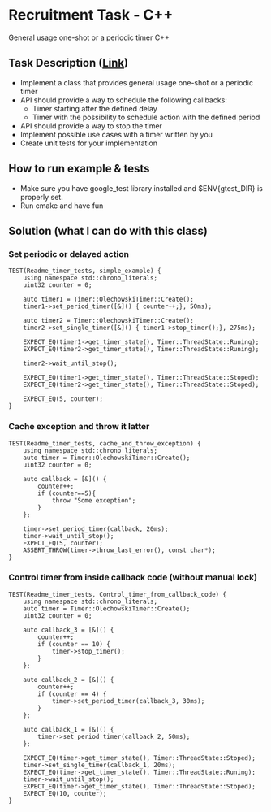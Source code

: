 # Recruitment Task - C++ 
General usage one-shot or a periodic timer C++

## Task Description ([Link](https://github.com/RobertOlechowski/RR_Timer/raw/master/Task/Recruitment%20Task%20-%20C%2B%2B%20.pdf))
* Implement a class that provides general usage one-shot or a periodic timer
* API should provide a way to schedule the following callbacks:
    * Timer starting after the defined delay
    * Timer with the possibility to schedule action with the defined period
* API should provide a way to stop the timer
* Implement possible use cases with a timer written by you
* Create unit tests for your implementation

## How to run example & tests
* Make sure you have google_test library installed and $ENV{gtest_DIR} is properly set.
* Run cmake and have fun

## Solution (what I can do with this class)
### Set periodic or delayed action
```
TEST(Readme_timer_tests, simple_example) {
    using namespace std::chrono_literals;
    uint32 counter = 0;

    auto timer1 = Timer::OlechowskiTimer::Create();
    timer1->set_period_timer([&]() { counter++;}, 50ms);

    auto timer2 = Timer::OlechowskiTimer::Create();
    timer2->set_single_timer([&]() { timer1->stop_timer();}, 275ms);

    EXPECT_EQ(timer1->get_timer_state(), Timer::ThreadState::Runing);
    EXPECT_EQ(timer2->get_timer_state(), Timer::ThreadState::Runing);

    timer2->wait_until_stop();

    EXPECT_EQ(timer1->get_timer_state(), Timer::ThreadState::Stoped);
    EXPECT_EQ(timer2->get_timer_state(), Timer::ThreadState::Stoped);

    EXPECT_EQ(5, counter);
}
```

### Cache exception and throw it latter
```
TEST(Readme_timer_tests, cache_and_throw_exception) {
    using namespace std::chrono_literals;
    auto timer = Timer::OlechowskiTimer::Create();
    uint32 counter = 0;

    auto callback = [&]() {
        counter++;
        if (counter==5){
            throw "Some exception";
        }
    };

    timer->set_period_timer(callback, 20ms);
    timer->wait_until_stop();
    EXPECT_EQ(5, counter);
    ASSERT_THROW(timer->throw_last_error(), const char*);
}
```

### Control timer from inside callback code (without manual lock)
```
TEST(Readme_timer_tests, Control_timer_from_callback_code) {
    using namespace std::chrono_literals;
    auto timer = Timer::OlechowskiTimer::Create();
    uint32 counter = 0;

    auto callback_3 = [&]() {
        counter++;
        if (counter == 10) {
            timer->stop_timer();
        }
    };

    auto callback_2 = [&]() {
        counter++;
        if (counter == 4) {
            timer->set_period_timer(callback_3, 30ms);
        }
    };

    auto callback_1 = [&]() {
        timer->set_period_timer(callback_2, 50ms);
    };

    EXPECT_EQ(timer->get_timer_state(), Timer::ThreadState::Stoped);
    timer->set_single_timer(callback_1, 20ms);
    EXPECT_EQ(timer->get_timer_state(), Timer::ThreadState::Runing);
    timer->wait_until_stop();
    EXPECT_EQ(timer->get_timer_state(), Timer::ThreadState::Stoped);
    EXPECT_EQ(10, counter);
}
```
